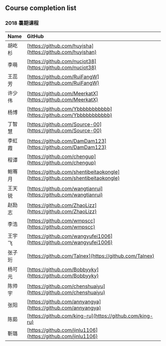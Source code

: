 ## Course completion list


### 2018 暑期课程

| Name   | GitHub                                                       |
| :----- | :----------------------------------------------------------- |
| 胡屹杉 | [https://github.com/huyisha](https://github.com/huyishan)    |
| 李萌   | [https://github.com/nuciot38](https://github.com/nuciot38)   |
| 王蕊芳 | [https://github.com/RuiFangW](https://github.com/RuiFangW)   |
| 许少伟 | [https://github.com/MeerkatX](https://github.com/MeerkatX)   |
| 杨博   | [https://github.com/Ybbbbbbbbbbb](https://github.com/Ybbbbbbbbbbb) |
| 丁智慧 | [https://github.com/Source-00](https://github.com/Source-00) |
| 李虹霞 | [https://github.com/DamDam123](https://github.com/DamDam123) |
| 程谭   | [https://github.com/chengup](https://github.com/chengup)     |
| 鲍骞月 | [https://github.com/shentibeitaokongle](https://github.com/shentibeitaokongle) |
| 王天锐 | [https://github.com/wangtianrui](https://github.com/wangtianrui) |
| 赵励志 | [https://github.com/ZhaoLizz](https://github.com/ZhaoLizz)   |
| 李浩   | [https://github.com/wmpscc](https://github.com/wmpscc)       |
| 王宇飞 | [https://github.com/wangyufei1006](https://github.com/wangyufei1006) |
| 张子珩 | [https://github.com/Talnex](https://github.com/Talnex)       |
| 杨可元 | [https://github.com/Bobbyyky](https://github.com/Bobbyyky)   |
| 陈帅宇 | [https://github.com/chenshuaiyu](https://github.com/chenshuaiyu) |
| 张阳   | [https://github.com/annyangya](https://github.com/annyangya) |
| 陈茹   | [https://github.com/king-ru](https://github.com/king-ru)     |
| 靳璐   | [https://github.com/jinlu1106](https://github.com/jinlu1106) |